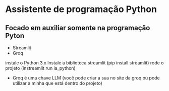 # Assistente de programação Python
## Focado em auxiliar somente na programação Pyton

* Streamlit
* Groq

instale o Python 3.x
Instale a biblioteca streamlit (pip install streamlit)
rode o projeto (instreamlit run ia_python)

- Groq é uma chave LLM (você pode criar a sua no site da groq ou pode utilizar a minha que está dentro do projeto)



